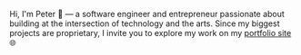 Hi, I'm Peter 👋 — a software engineer and entrepreneur passionate about building at the intersection of technology and the arts. Since my biggest projects are proprietary, I invite you to explore my work on my [portfolio site](https://www.zpeterli.com/) 🌐
